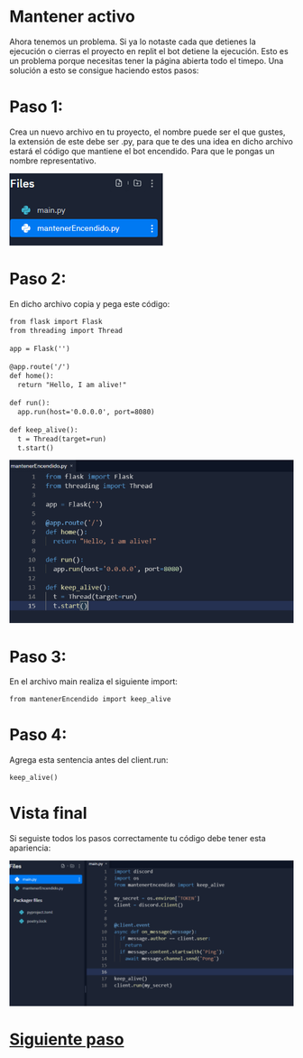 # Mantener activo

Ahora tenemos un problema. Si ya lo notaste cada que detienes la ejecución o cierras el proyecto en replit el bot detiene la ejecución. Esto es un problema porque necesitas tener la página abierta todo el timepo. Una solución a esto se consigue haciendo estos pasos:

# Paso 1:

Crea un nuevo archivo en tu proyecto, el nombre puede ser el que gustes, la extensión de este debe ser .py, para que te des una idea en dicho archivo estará el código que mantiene el bot encendido. Para que le pongas un nombre representativo.

![paso7.1](https://github.com/VictorFloresJuarez/Bots-de-Discord/blob/main/Recursos/paso7.1.png?raw=true)

# Paso 2:

En dicho archivo copia y pega este código:

    from flask import Flask
    from threading import Thread

    app = Flask('')

    @app.route('/')
    def home():
      return "Hello, I am alive!"

    def run():
      app.run(host='0.0.0.0', port=8080)

    def keep_alive():
      t = Thread(target=run)
      t.start()
  
![paso7.2](https://github.com/VictorFloresJuarez/Bots-de-Discord/blob/main/Recursos/paso%207.2.png?raw=true)
  
# Paso 3:

En el archivo main realiza el siguiente import: 

    from mantenerEncendido import keep_alive

# Paso 4: 

Agrega esta sentencia antes del client.run: 

    keep_alive()

# Vista final

Si seguiste todos los pasos correctamente tu código debe tener esta apariencia:

![paso7.3](https://github.com/VictorFloresJuarez/Bots-de-Discord/blob/main/Recursos/paso7.3.png?raw=true)



# [Siguiente paso](https://github.com/VictorFloresJuarez/Bots-de-Discord/blob/main/Documentaci%C3%B3n/Monitorizaci%C3%B3n.md)
